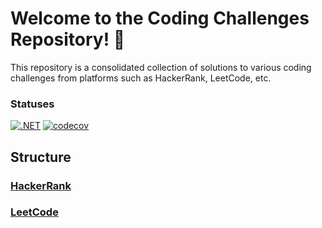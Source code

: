 # Welcome to the Coding Challenges Repository! 🚀

This repository is a consolidated collection of solutions to various coding challenges 
from platforms such as HackerRank, LeetCode, etc.

### Statuses

[![.NET](https://github.com/eminencegrs/coding-challenges/actions/workflows/dotnet.yml/badge.svg)](https://github.com/eminencegrs/coding-challenges/actions/workflows/dotnet.yml)
[![codecov](https://codecov.io/gh/eminencegrs/coding-challenges/graph/badge.svg?token=UE997CV8PZ)](https://codecov.io/gh/eminencegrs/coding-challenges)

## Structure

### [HackerRank](./HackerRank/README.md)

### [LeetCode](./LeetCode/README.md)

